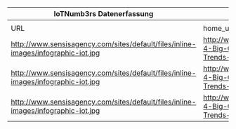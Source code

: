 |IoTNumb3rs Datenerfassung|||||||||||
| ---- | ---- | ---- | ---- | ---- | ---- | ---- | ---- | ---- | ---- | ---- |
||||||||||||
|URL|home_url|filename|device_class|device_count|market_class|market_volume|prognosis_year|publication_year|authorship_class|Dropbox folder|
|http://www.sensisagency.com/sites/default/files/inline-images/infographic-iot.jpg|http://www.sensisagency.com/blog-4-Big-Consumer-and-Digital-Trends-to-Watch-in-2015|file2_infographic-iot.jpg|generic IoT|1900000000|||2015|2015|company|MariaMarg/20190102-1800|
|http://www.sensisagency.com/sites/default/files/inline-images/infographic-iot.jpg|http://www.sensisagency.com/blog-4-Big-Consumer-and-Digital-Trends-to-Watch-in-2015|file2_infographic-iot.jpg|generic IoT|9000000000|||2018|2015|company|MariaMarg/20190102-1800|
|http://www.sensisagency.com/sites/default/files/inline-images/infographic-iot.jpg|http://www.sensisagency.com/blog-4-Big-Consumer-and-Digital-Trends-to-Watch-in-2015|file2_infographic-iot.jpg|||worth|7.1E+12|2020|2015|company|MariaMarg/20190102-1800|
